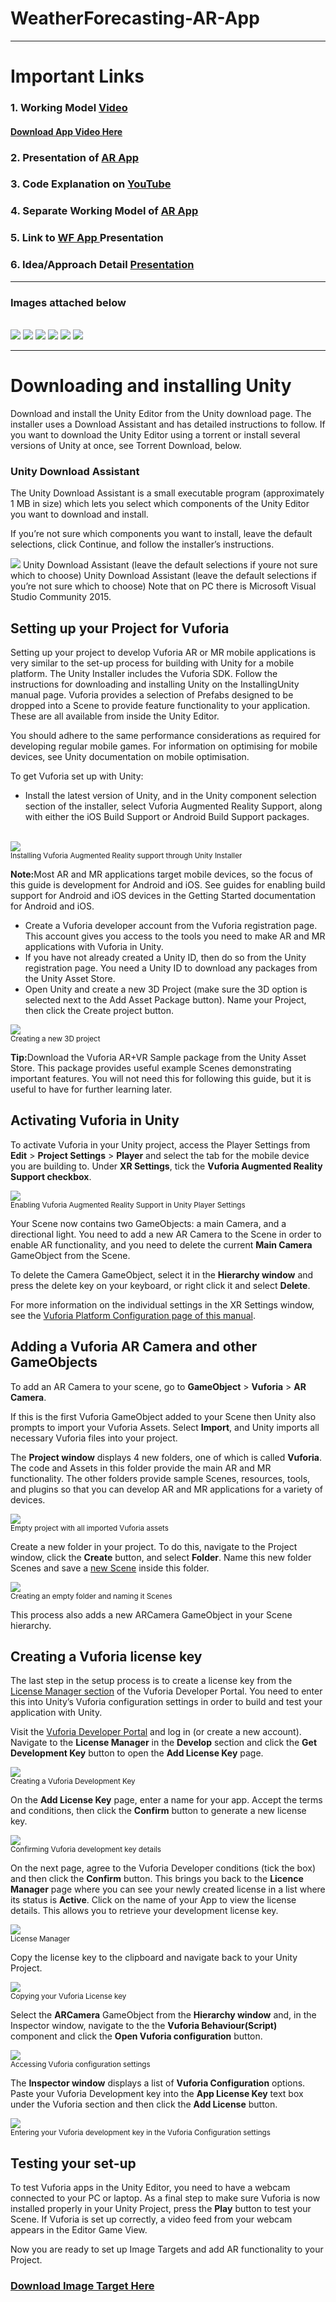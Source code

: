 # WeatherForecasting-AR-App


<hr>
<h1>Important Links</h1>
<h3>1. Working Model <a href="https://drive.google.com/file/d/1T4d2papCfSlYJgG077LBjX5035uvZVZF/view?usp=drivesdk">Video</a></h3>

<h4>
<a href="https://drive.google.com/file/d/1T4d2papCfSlYJgG077LBjX5035uvZVZF/view?usp=drivesdk" download = "WF & AR App Clip"> Download App Video Here </a></h4>


<h3>2. Presentation of <a href="https://drive.google.com/file/d/1WdO403cGwLdlqZIzaJv4qUE516MYruaV/view?usp=drivesdk ">AR App</a></h3>
<h3>3. Code Explanation on <a href="https://youtu.be/lSrxCW4dOqg">YouTube </a></h3>
<h3>4. Separate Working Model of <a href="https://drive.google.com/file/d/1Uw7Y5AqOMaqdb_qhPprfi9EKaJT_5Qjy/view?usp=drivesdk">AR App</a></h3>
<h3>5. Link to <a href="https://drive.google.com/file/d/1WH_j3BbWm-KVF7LixiaDEKDH0oH7qc7T/view?usp=drivesdk">WF App </a>Presentation</h3>

<h3>6. Idea/Approach Detail <a href="https://drive.google.com/file/d/16CjSQKqUBNYVJeyBCbGP9CpEWcVGBnA3/view?usp=drivesdk">Presentation </a></h3>


<hr>
<h3>Images attached below</h3><br>

<img src="https://user-images.githubusercontent.com/92884361/175791828-a79bb6d7-4e66-467c-9bca-55ff11f5561c.png" />
<img src="https://user-images.githubusercontent.com/92884361/175791834-44534851-5b55-4b82-a280-e4e1c84e4341.png" />
<img src="https://user-images.githubusercontent.com/92884361/175791837-170eac50-ab15-4798-99a3-42782930bb10.png" />
<img src="https://user-images.githubusercontent.com/92884361/175791843-53ef8660-0d9f-4de0-9114-e6695b475da4.png" />
<img src="https://user-images.githubusercontent.com/92884361/175791964-f4d56123-fe3e-47f5-ab04-51b371d7ddf2.png" />
<img src="https://user-images.githubusercontent.com/92884361/175791970-d5d57b8f-91d3-4869-bf79-ed1021aa9ad2.png" />

<hr>
<h1>Downloading and installing Unity</h1>
Download and install the Unity Editor from the Unity download page. The installer uses a Download Assistant and has detailed instructions to follow. If you want to download the Unity Editor using a torrent or install several versions of Unity at once, see Torrent Download, below.

<h3>Unity Download Assistant</h3>
The Unity Download Assistant is a small executable program (approximately 1 MB in size) which lets you select which components of the Unity Editor you want to download and install.

If you’re not sure which components you want to install, leave the default selections, click Continue, and follow the installer’s instructions.

<img src="https://docs.unity3d.com/2017.3/Documentation/uploads/Main/UnityDownloadAssistant_v52_75.png">
Unity Download Assistant (leave the default selections if youre not sure which to choose)
Unity Download Assistant (leave the default selections if you’re not sure which to choose)
Note that on PC there is Microsoft Visual Studio Community 2015.


<h2>Setting up your Project for Vuforia</h2>
<p>Setting up your project to develop Vuforia AR or MR mobile applications is very similar to the set-up process for building with Unity for a mobile platform. The Unity Installer includes the Vuforia SDK. Follow the instructions for downloading and installing Unity on the InstallingUnity manual page. Vuforia provides a selection of Prefabs designed to be dropped into a Scene to provide feature functionality to your application. These are all available from inside the Unity Editor.</p>
<p>You should adhere to the same performance considerations as required for developing regular mobile games. For information on optimising for mobile devices, see Unity documentation on mobile optimisation.</p>
<p>To get Vuforia set up with Unity:</p>
<ul>
<li>Install the latest version of Unity, and in the Unity component selection section of the installer, select Vuforia Augmented Reality Support, along with either the iOS Build Support or Android Build Support packages.</li></ul><br>
<img src="https://docs.unity3d.com/2017.3/Documentation/uploads/Main/installing_vuforia.png"><br>
<small>Installing Vuforia Augmented Reality support through Unity Installer</small>
<p><b>Note:</b>Most AR and MR applications target mobile devices, so the focus of this guide is development for Android and iOS. See guides for enabling build support for Android and iOS devices in the Getting Started documentation for Android and iOS.<br></p>
<ul>
<li>Create a Vuforia developer account from the Vuforia registration page. This account gives you access to the tools you need to make AR and MR applications with Vuforia in Unity.</li>
<li>If you have not already created a Unity ID, then do so from the Unity registration page. You need a Unity ID to download any packages from the Unity Asset Store.</li>
<li>Open Unity and create a new 3D Project (make sure the 3D option is selected next to the Add Asset Package button). Name your Project, then click the Create project button.</li>
</ul>
<img src="https://docs.unity3d.com/2017.3/Documentation/uploads/Main/new_project.png"></body><br>
<small>Creating a new 3D project</small>
<p><b>Tip:</b>Download the Vuforia AR+VR Sample package from the Unity Asset Store. This package provides useful example Scenes demonstrating important features. You will not need this for following this guide, but it is useful to have for further learning later.</p>
<h2>Activating Vuforia in Unity</h2>
<p>To activate Vuforia in your Unity project, access the Player Settings from <b>Edit</b> > <b>Project Settings</b> > <b>Player</b> and select the tab for the mobile device you are building to. Under <b>XR Settings</b>, tick the <b>Vuforia Augmented Reality Support checkbox</b>.</p>
<img src="https://docs.unity3d.com/2017.3/Documentation/uploads/Main/vuforia_ar_support.png"><br>
<small>Enabling Vuforia Augmented Reality Support in Unity Player Settings</small>
<p>Your Scene now contains two GameObjects: a main Camera, and a directional light. You need to add a new AR Camera to the Scene in order to enable AR functionality, and you need to delete the current <b>Main Camera</b> GameObject from the Scene.</p>
<p>To delete the Camera GameObject, select it in the <b>Hierarchy window</b> and press the delete key on your keyboard, or right click it and select <b>Delete</b>.</p>
<p>For more information on the individual settings in the XR Settings window, see the <u>Vuforia Platform Configuration page of this manual</u>.</p>
<h2>Adding a Vuforia AR Camera and other GameObjects</h2>
<p>To add an AR Camera to your scene, go to <b>GameObject</b> > <b>Vuforia</b> > <b>AR Camera</b>.</p>
<p>If this is the first Vuforia GameObject added to your Scene then Unity also prompts to import your Vuforia Assets. Select <b>Import</b>, and Unity imports all necessary Vuforia files into your project.</p>
<p>The <b>Project window</b> displays 4 new folders, one of which is called <b>Vuforia</b>. The code and Assets in this folder provide the main AR and MR functionality. The other folders provide sample Scenes, resources, tools, and plugins so that you can develop AR and MR applications for a variety of devices.</p>
<img src="https://docs.unity3d.com/2017.3/Documentation/uploads/Main/Importing_assets.png"><br>
<small>Empty project with all imported Vuforia assets</small>
<p>Create a new folder in your project. To do this, navigate to the Project window, click the <b>Create</b> button, and select <b>Folder</b>. Name this new folder Scenes and save a <u>new Scene</u> inside this folder.</p>
<img src="https://docs.unity3d.com/2017.3/Documentation/uploads/Main/New_folder.png"><br>
<small>Creating an empty folder and naming it Scenes</small>
<p>This process also adds a new ARCamera GameObject in your Scene hierarchy.</p>
<h2>Creating a Vuforia license key</h2>
<p>The last step in the setup process is to create a license key from the <u>License Manager section</u> of the Vuforia Developer Portal. You need to enter this into Unity’s Vuforia configuration settings in order to build and test your application with Unity.</p>
<p>Visit the <u>Vuforia Developer Portal</u> and log in (or create a new account). Navigate to the <b>License Manager</b> in the <b>Develop</b> section and click the <b>Get Development Key</b> button to open the <b>Add License Key</b> page.</p>
<img src="https://docs.unity3d.com/2017.3/Documentation/uploads/Main/creating_dev_key.png"><br>
<small>Creating a Vuforia Development Key</small>
<p>On the <b>Add License Key</b> page, enter a name for your app. Accept the terms and conditions, then click the <b>Confirm</b> button to generate a new license key.</p>
<img src="https://docs.unity3d.com/2017.3/Documentation/uploads/Main/vuforia_dev_key_details.png"><br>
<small>Confirming Vuforia development key details</small>
<p>On the next page, agree to the Vuforia Developer conditions (tick the box) and then click the <b>Confirm</b> button. This brings you back to the <b>Licence Manager</b> page where you can see your newly created license in a list where its status is <b>Active</b>. Click on the name of your App to view the license details. This allows you to retrieve your development license key.</p>
<img src="https://docs.unity3d.com/2017.3/Documentation/uploads/Main/license_manager.png"><br>
<small>License Manager</small>
<p>Copy the license key to the clipboard and navigate back to your Unity Project.</p>
<img src="https://docs.unity3d.com/2017.3/Documentation/uploads/Main/copying_license_key.png"><br>
<small>Copying your Vuforia License key</small>
<p>Select the <b>ARCamera</b> GameObject from the <b>Hierarchy window</b> and, in the Inspector window, navigate to the the <b>Vuforia Behaviour(Script)</b> component and click the <b>Open Vuforia configuration</b> button.</p>
<img src="https://docs.unity3d.com/2017.3/Documentation/uploads/Main/config_settings.png"><br>
<small>Accessing Vuforia configuration settings</small>
<p>The <b>Inspector window</b> displays a list of <b>Vuforia Configuration</b> options. Paste your Vuforia Development key into the <b>App License Key</b> text box under the Vuforia section and then click the <b>Add License</b> button.</p>
<img src="https://docs.unity3d.com/2017.3/Documentation/uploads/Main/entering_key.png"><br>
<small>Entering your Vuforia development key in the Vuforia Configuration settings</small>
<h2>Testing your set-up</h2>
<p>To test Vuforia apps in the Unity Editor, you need to have a webcam connected to your PC or laptop. As a final step to make sure Vuforia is now installed properly in your Unity Project, press the <b>Play</b> button to test your Scene. If Vuforia is set up correctly, a video feed from your webcam appears in the Editor Game View.</p>
<p>Now you are ready to set up Image Targets and add AR functionality to your Project.</p>

<h3>
<a href="https://drive.google.com/file/d/1XX3CF93lTiHmx9_iOIwnrDHnxWuLcAeD/view?usp=drivesdk" download = "Image Target"> Download Image Target Here </a></h3>
